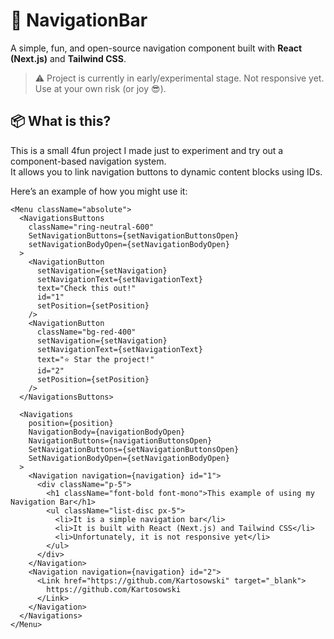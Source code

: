 # 🧭 NavigationBar

A simple, fun, and open-source navigation component built with **React (Next.js)** and **Tailwind CSS**.

> ⚠️ Project is currently in early/experimental stage. Not responsive yet. Use at your own risk (or joy 😎).

## 📦 What is this?

This is a small 4fun project I made just to experiment and try out a component-based navigation system.  
It allows you to link navigation buttons to dynamic content blocks using IDs.

Here’s an example of how you might use it:

```tsx
<Menu className="absolute">
  <NavigationsButtons
    className="ring-neutral-600"
    SetNavigationButtons={setNavigationButtonsOpen}
    setNavigationBodyOpen={setNavigationBodyOpen}
  >
    <NavigationButton
      setNavigation={setNavigation}
      setNavigationText={setNavigationText}
      text="Check this out!"
      id="1"
      setPosition={setPosition}
    />
    <NavigationButton
      className="bg-red-400"
      setNavigation={setNavigation}
      setNavigationText={setNavigationText}
      text="⭐ Star the project!"
      id="2"
      setPosition={setPosition}
    />
  </NavigationsButtons>

  <Navigations
    position={position}
    NavigationBody={navigationBodyOpen}
    NavigationButtons={navigationButtonsOpen}
    SetNavigationButtons={setNavigationButtonsOpen}
    SetNavigationBodyOpen={setNavigationBodyOpen}
  >
    <Navigation navigation={navigation} id="1">
      <div className="p-5">
        <h1 className="font-bold font-mono">This example of using my Navigation Bar</h1>
        <ul className="list-disc px-5">
          <li>It is a simple navigation bar</li>
          <li>It is built with React (Next.js) and Tailwind CSS</li>  
          <li>Unfortunately, it is not responsive yet</li>
        </ul>
      </div>
    </Navigation>
    <Navigation navigation={navigation} id="2">
      <Link href="https://github.com/Kartosowski" target="_blank">
        https://github.com/Kartosowski
      </Link>
    </Navigation>
  </Navigations>
</Menu>
```
